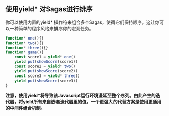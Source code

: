## 使用yield* 对Sagas进行排序

你可以使用内置的yield* 操作符来组合多个Sagas，使得它们保持顺序。这让你可以一种简单的程序风格来排序你的宏观任务。

```javascript
function* one(){}
function* two(){}
function* three(){}
function* game(){
    const score1 = yield* one()
    yield put(showScore(score1))
    const score2 = yield* two()
    yield put(showScore(score2))
    const score3 = yield* three()
    yield put(showScore(score3))
}
```

**注意，使用yield*将导致该Javascript运行环境漫延至整个序列。由此产生的迭代器，将yield所有来自嵌套迭代器里的值。一个更强大的代替方案是使用更通用的中间件组合机制。**